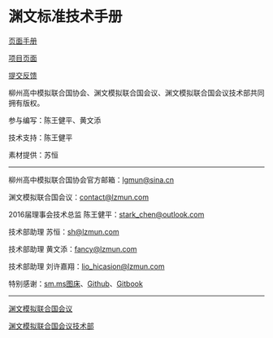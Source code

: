 # 渊文标准技术手册

[页面手册](https://lzmun.gitbooks.io/lz-standard-technical-manual/)

[项目页面](https://lzmun.github.io/LZ-Standard-Technical-Manual/)

[提交反馈](https://github.com/LZMUN/LZ-Standard-Technical-Manual/issues)

柳州高中模拟联合国协会、渊文模拟联合国会议、渊文模拟联合国会议技术部共同拥有版权。

参与编写：陈王健平、黄文添

技术支持：陈王健平

素材提供：苏恒

---

柳州高中模拟联合国协会官方邮箱：lgmun@sina.cn

渊文模拟联合国会议：contact@lzmun.com

2016届理事会技术总监 陈王健平：stark_chen@outlook.com

技术部助理 苏恒：sh@lzmun.com

技术部助理 黄文添：fancy@lzmun.com

技术部助理 刘许嘉翔：lio_hicasion@lzmun.com

特别感谢：[sm.ms图床](sm.ms)、[Github](github.com)、[Gitbook](gitbook.com)

---

[渊文模拟联合国会议](www.lzmun.com)

[渊文模拟联合国会议技术部](ts.lzmun.com)